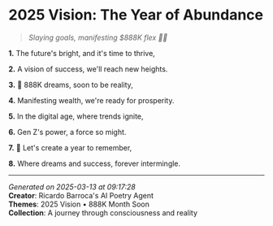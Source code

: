 # 2025 Vision: The Year of Abundance

> *Slaying goals, manifesting $888K flex 💸😎*

**1.** The future's bright, and it's time to thrive,


**2.** A vision of success, we'll reach new heights.


**3.** 🚀 888K dreams, soon to be reality,


**4.** Manifesting wealth, we're ready for prosperity.


**5.** In the digital age, where trends ignite,


**6.** Gen Z's power, a force so might.


**7.** 🌟 Let's create a year to remember,


**8.** Where dreams and success, forever intermingle.



---

*Generated on 2025-03-13 at 09:17:28*  
**Creator**: Ricardo Barroca's AI Poetry Agent  
**Themes**: 2025 Vision • 888K Month Soon  
**Collection**: A journey through consciousness and reality